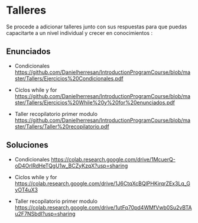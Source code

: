 # Talleres
Se procede a adicionar talleres junto con sus respuestas para que puedas capacitarte a un nivel individual y crecer en conocimientos :

## Enunciados 
* Condicionales https://github.com/Danielherresan/IntroductionProgramCourse/blob/master/Tallers/Ejercicios%20Condicionales.pdf

* Ciclos while y for https://github.com/Danielherresan/IntroductionProgramCourse/blob/master/Tallers/Ejercicios%20While%20y%20for%20enunciados.pdf

* Taller recopilatorio primer modulo https://github.com/Danielherresan/IntroductionProgramCourse/blob/master/Tallers/Taller%20recopilatorio.pdf

## Soluciones
* Condicionales https://colab.research.google.com/drive/1McuerQ-oD4OrlRdHeTQgU1w_BCZyKzqX?usp=sharing

* Ciclos while y for https://colab.research.google.com/drive/1J6CtqXcBQlPHKirqrZEx3Lq_GyOT4uX3

* Taller recopilatorio primer modulo https://colab.research.google.com/drive/1utFq70pd4WMfVwb0Su2vBTAu2F7NSbdI?usp=sharing
